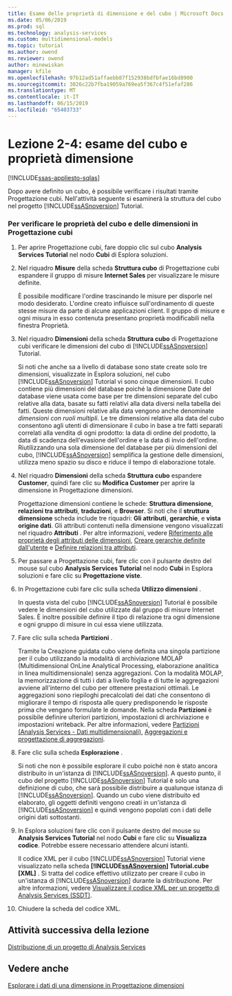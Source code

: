 ```yaml
---
title: Esame delle proprietà di dimensione e del cubo | Microsoft Docs
ms.date: 05/06/2019
ms.prod: sql
ms.technology: analysis-services
ms.custom: multidimensional-models
ms.topic: tutorial
ms.author: owend
ms.reviewer: owend
author: minewiskan
manager: kfile
ms.openlocfilehash: 97b12ad51affaebb87f152938bdfbfae16bd8900
ms.sourcegitcommit: 3026c22b7fba19059a769ea5f367c4f51efaf286
ms.translationtype: MT
ms.contentlocale: it-IT
ms.lasthandoff: 06/15/2019
ms.locfileid: "65403733"
---
```

# <a name="lesson-2-4---reviewing-cube-and-dimension-properties"></a>Lezione 2-4: esame del cubo e proprietà dimensione
[!INCLUDE[ssas-appliesto-sqlas](../../includes/ssas-appliesto-sqlas.md)]

Dopo avere definito un cubo, è possibile verificare i risultati tramite Progettazione cubi. Nell'attività seguente si esaminerà la struttura del cubo nel progetto [!INCLUDE[ssASnoversion](../../includes/ssasnoversion-md.md)] Tutorial.  
  
### <a name="to-review-cube-and-dimension-properties-in-cube-designer"></a>Per verificare le proprietà del cubo e delle dimensioni in Progettazione cubi  
  
1.  Per aprire Progettazione cubi, fare doppio clic sul cubo **Analysis Services Tutorial** nel nodo **Cubi** di Esplora soluzioni.  
  
2.  Nel riquadro **Misure** della scheda **Struttura cubo** di Progettazione cubi espandere il gruppo di misure **Internet Sales** per visualizzare le misure definite.  
  
    È possibile modificare l'ordine trascinando le misure per disporle nel modo desiderato. L'ordine creato influisce sull'ordinamento di queste stesse misure da parte di alcune applicazioni client. Il gruppo di misure e ogni misura in esso contenuta presentano proprietà modificabili nella finestra Proprietà.  
  
3.  Nel riquadro **Dimensioni** della scheda **Struttura cubo** di Progettazione cubi verificare le dimensioni del cubo di [!INCLUDE[ssASnoversion](../../includes/ssasnoversion-md.md)] Tutorial.  
  
    Si noti che anche sa a livello di database sono state create solo tre dimensioni, visualizzate in Esplora soluzioni, nel cubo [!INCLUDE[ssASnoversion](../../includes/ssasnoversion-md.md)] Tutorial vi sono cinque dimensioni. Il cubo contiene più dimensioni del database poiché la dimensione Date del database viene usata come base per tre dimensioni separate del cubo relative alla data, basate su fatti relativi alla data diversi nella tabella dei fatti. Queste dimensioni relative alla data vengono anche denominate *dimensioni con ruoli multipli*. Le tre dimensioni relative alla data del cubo consentono agli utenti di dimensionare il cubo in base a tre fatti separati correlati alla vendita di ogni prodotto: la data di ordine del prodotto, la data di scadenza dell'evasione dell'ordine e la data di invio dell'ordine. Riutilizzando una sola dimensione del database per più dimensioni del cubo, [!INCLUDE[ssASnoversion](../../includes/ssasnoversion-md.md)] semplifica la gestione delle dimensioni, utilizza meno spazio su disco e riduce il tempo di elaborazione totale.  
  
4.  Nel riquadro **Dimensioni** della scheda **Struttura cubo** espandere **Customer**, quindi fare clic su **Modifica Customer** per aprire la dimensione in Progettazione dimensioni.  
  
    Progettazione dimensioni contiene le schede: **Struttura dimensione**, **relazioni tra attributi**, **traduzioni**, e **Browser**. Si noti che il **struttura dimensione** scheda include tre riquadri: **Gli attributi**, **gerarchie**, e **vista origine dati**. Gli attributi contenuti nella dimensione vengono visualizzati nel riquadro **Attributi** . Per altre informazioni, vedere [Riferimento alle proprietà degli attributi delle dimensioni](../multidimensional-models/dimension-attribute-properties-reference.md), [Creare gerarchie definite dall'utente](../multidimensional-models/user-defined-hierarchies-create.md) e [Definire relazioni tra attributi](../multidimensional-models/attribute-relationships-define.md).  
  
5.  Per passare a Progettazione cubi, fare clic con il pulsante destro del mouse sul cubo **Analysis Services Tutorial** nel nodo **Cubi** in Esplora soluzioni e fare clic su **Progettazione viste**.  
  
6.  In Progettazione cubi fare clic sulla scheda **Utilizzo dimensioni** .  
  
    In questa vista del cubo [!INCLUDE[ssASnoversion](../../includes/ssasnoversion-md.md)] Tutorial è possibile vedere le dimensioni del cubo utilizzate dal gruppo di misure Internet Sales. È inoltre possibile definire il tipo di relazione tra ogni dimensione e ogni gruppo di misure in cui essa viene utilizzata.  
  
7.  Fare clic sulla scheda **Partizioni** .  
  
    Tramite la Creazione guidata cubo viene definita una singola partizione per il cubo utilizzando la modalità di archiviazione MOLAP (Multidimensional OnLine Analytical Processing, elaborazione analitica in linea multidimensionale) senza aggregazioni. Con la modalità MOLAP, la memorizzazione di tutti i dati a livello foglia e di tutte le aggregazioni avviene all'interno del cubo per ottenere prestazioni ottimali. Le aggregazioni sono riepiloghi precalcolati dei dati che consentono di migliorare il tempo di risposta alle query predisponendo le risposte prima che vengano formulate le domande. Nella scheda **Partizioni** è possibile definire ulteriori partizioni, impostazioni di archiviazione e impostazioni writeback. Per altre informazioni, vedere [Partizioni &#40;Analysis Services - Dati multidimensionali&#41;](../multidimensional-models-olap-logical-cube-objects/partitions-analysis-services-multidimensional-data.md), [Aggregazioni e progettazione di aggregazioni](../multidimensional-models-olap-logical-cube-objects/aggregations-and-aggregation-designs.md).  
  
8.  Fare clic sulla scheda **Esplorazione** .  
  
    Si noti che non è possibile esplorare il cubo poiché non è stato ancora distribuito in un'istanza di [!INCLUDE[ssASnoversion](../../includes/ssasnoversion-md.md)]. A questo punto, il cubo del progetto [!INCLUDE[ssASnoversion](../../includes/ssasnoversion-md.md)] Tutorial è solo una definizione di cubo, che sarà possibile distribuire a qualunque istanza di [!INCLUDE[ssASnoversion](../../includes/ssasnoversion-md.md)]. Quando un cubo viene distribuito ed elaborato, gli oggetti definiti vengono creati in un'istanza di [!INCLUDE[ssASnoversion](../../includes/ssasnoversion-md.md)] e quindi vengono popolati con i dati delle origini dati sottostanti.  
  
9. In Esplora soluzioni fare clic con il pulsante destro del mouse su **Analysis Services Tutorial** nel nodo **Cubi** e fare clic su **Visualizza codice**. Potrebbe essere necessario attendere alcuni istanti.  
  
    Il codice XML per il cubo [!INCLUDE[ssASnoversion](../../includes/ssasnoversion-md.md)] Tutorial viene visualizzato nella scheda **[!INCLUDE[ssASnoversion](../../includes/ssasnoversion-md.md)] Tutorial.cube [XML]** . Si tratta del codice effettivo utilizzato per creare il cubo in un'istanza di [!INCLUDE[ssASnoversion](../../includes/ssasnoversion-md.md)] durante la distribuzione. Per altre informazioni, vedere [Visualizzare il codice XML per un progetto di Analysis Services &#40;SSDT&#41;](../multidimensional-models/view-the-xml-for-an-analysis-services-project-ssdt.md).  
  
10. Chiudere la scheda del codice XML.  
  
## <a name="next-task-in-lesson"></a>Attività successiva della lezione  
[Distribuzione di un progetto di Analysis Services](lesson-2-5-deploying-an-analysis-services-project.md)  
  
## <a name="see-also"></a>Vedere anche  
[Esplorare i dati di una dimensione in Progettazione dimensioni](../multidimensional-models/database-dimensions-browse-dimension-data-in-dimension-designer.md)  
  
  
  
